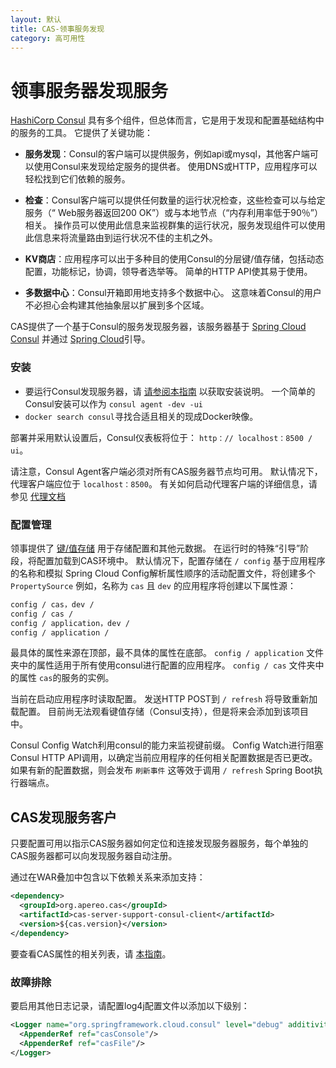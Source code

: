 ```yaml
---
layout: 默认
title: CAS-领事服务发现
category: 高可用性
---
```


# 领事服务器发现服务

[HashiCorp Consul](https://www.consul.io) 具有多个组件，但总体而言，它是用于发现和配置基础结构中的服务的工具。 它提供了关键功能：

- **服务发现**：Consul的客户端可以提供服务，例如api或mysql，其他客户端可以使用Consul来发现给定服务的提供者。 使用DNS或HTTP，应用程序可以轻松找到它们依赖的服务。

- **检查**：Consul客户端可以提供任何数量的运行状况检查，这些检查可以与给定服务（“ Web服务器返回200 OK”）或与本地节点（“内存利用率低于90％”）相关。 操作员可以使用此信息来监视群集的运行状况，服务发现组件可以使用此信息来将流量路由到运行状况不佳的主机之外。

- **KV商店**：应用程序可以出于多种目的使用Consul的分层键/值存储，包括动态配置，功能标记，协调，领导者选举等。 简单的HTTP API使其易于使用。

- **多数据中心**：Consul开箱即用地支持多个数据中心。 这意味着Consul的用户不必担心会构建其他抽象层以扩展到多个区域。

CAS提供了一个基于Consul的服务发现服务器，该服务器基于 [Spring Cloud Consul](https://cloud.spring.io/spring-cloud-consul/) 并通过 [Spring Cloud](http://cloud.spring.io/spring-cloud-static/spring-cloud.html)引导。

### 安装

- 要运行Consul发现服务器，请 [请参阅本指南](https://www.consul.io/) 以获取安装说明。 一个简单的Consul安装可以作为 `consul agent -dev -ui`
- `docker search consul`寻找合适且相关的现成Docker映像。

部署并采用默认设置后，Consul仪表板将位于： `http：// localhost：8500 / ui`。

请注意，Consul Agent客户端必须对所有CAS服务器节点均可用。 默认情况下，代理客户端应位于 `localhost：8500`。 有关如何启动代理客户端的详细信息，请参见 [代理文档](https://consul.io/docs/agent/basics.html)

### 配置管理

领事提供了 [键/值存储](https://consul.io/docs/agent/http/kv.html) 用于存储配置和其他元数据。 在运行时的特殊“引导”阶段，将配置加载到CAS环境中。 默认情况下，配置存储在 `/ config` 基于应用程序的名称和模拟 Spring Cloud Config解析属性顺序的活动配置文件，将创建多个 `PropertySource` 例如，名称为 `cas` 且 `dev` 的应用程序将创建以下属性源：

```bash
config / cas，dev /
config / cas /
config / application，dev /
config / application /
```

最具体的属性来源在顶部，最不具体的属性在底部。 `config / application` 文件夹中的属性适用于所有使用consul进行配置的应用程序。 `config / cas` 文件夹中的属性 `cas`的服务的实例。

当前在启动应用程序时读取配置。 发送HTTP POST到 `/ refresh` 将导致重新加载配置。 目前尚无法观看键值存储（Consul支持），但是将来会添加到该项目中。

Consul Config Watch利用consul的能力来监视键前缀</a>。 Config Watch进行阻塞Consul HTTP API调用，以确定当前应用程序的任何相关配置数据是否已更改。 如果有新的配置数据，则会发布 `刷新事件` 这等效于调用 `/ refresh` Spring Boot执行器端点。</p> 



## CAS发现服务客户

只要配置可用以指示CAS服务器如何定位和连接发现服务器服务，每个单独的CAS服务器都可以向发现服务器自动注册。

通过在WAR叠加中包含以下依赖关系来添加支持：



```xml
<dependency>
  <groupId>org.apereo.cas</groupId>
  <artifactId>cas-server-support-consul-client</artifactId>
  <version>${cas.version}</version>
</dependency>
```


要查看CAS属性的相关列表，请 [本指南](../configuration/Configuration-Properties.html#consul-service-discovery)。



### 故障排除

要启用其他日志记录，请配置log4j配置文件以添加以下级别：



```xml
<Logger name="org.springframework.cloud.consul" level="debug" additivity="false">
  <AppenderRef ref="casConsole"/>
  <AppenderRef ref="casFile"/>
</Logger>
```
